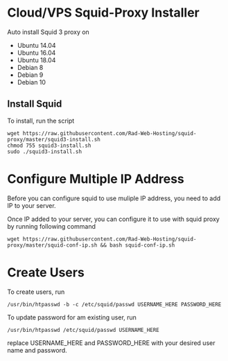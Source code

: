 # Cloud/VPS Squid-Proxy Installer

Auto install Squid 3 proxy on

* Ubuntu 14.04
* Ubuntu 16.04
* Ubuntu 18.04
* Debian 8
* Debian 9
* Debian 10

## Install Squid

To install, run the script

```
wget https://raw.githubusercontent.com/Rad-Web-Hosting/squid-proxy/master/squid3-install.sh
chmod 755 squid3-install.sh
sudo ./squid3-install.sh
```

# Configure Multiple IP Address

Before you can configure squid to use muliple IP address, you need to add IP to your server.

Once IP added to your server, you can configure it to use with squid proxy by running following command

```
wget https://raw.githubusercontent.com/Rad-Web-Hosting/squid-proxy/master/squid-conf-ip.sh && bash squid-conf-ip.sh
```

# Create Users

To create users, run

```
/usr/bin/htpasswd -b -c /etc/squid/passwd USERNAME_HERE PASSWORD_HERE
```

To update password for am existing user, run

```
/usr/bin/htpasswd /etc/squid/passwd USERNAME_HERE
```

replace USERNAME_HERE and PASSWORD_HERE with your desired user name and password.

